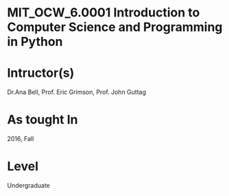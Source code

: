 # MIT_OCW_6.0001 Introduction to Computer Science and Programming in Python
# Intructor(s)
Dr.Ana Bell, Prof. Eric Grimson, Prof. John Guttag
# As tought In
2016, Fall
# Level
Undergraduate
